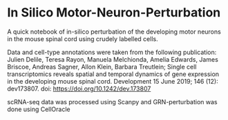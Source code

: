 # In Silico Motor-Neuron-Perturbation
A quick notebook of in-silico perturbation of the developing motor neurons in the mouse spinal cord using crudely labelled cells.

Data and cell-type annotations were taken from the following publication: 
Julien Delile, Teresa Rayon, Manuela Melchionda, Amelia Edwards, James Briscoe, Andreas Sagner, Allon Klein, Barbara Treutlein; Single cell transcriptomics reveals spatial and temporal dynamics of gene expression in the developing mouse spinal cord. Development 15 June 2019; 146 (12): dev173807. doi: https://doi.org/10.1242/dev.173807

scRNA-seq data was processed using Scanpy and GRN-perturbation was done using CellOracle

